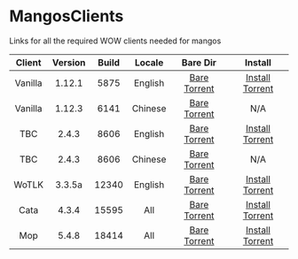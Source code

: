 # MangosClients
Links for all the required WOW clients needed  for mangos

| Client | Version | Build | Locale | Bare Dir | Install
| :---: | :---: | :---: | :---: | :---: | :---: |
| Vanilla | 1.12.1 | 5875 | English |[Bare Torrent](https://github.com/MangosClients/MangosClients/Wow_1.12.1.5875_Vanilla.torrent) | [Install Torrent](https://github.com/MangosClients/MangosClients/Wow_1.12.1.5875_Vanilla_Install.torrent) |
| Vanilla | 1.12.3 | 6141 | Chinese |[Bare Torrent](https://github.com/MangosClients/MangosClients/Wow_1.12.3.6141_ZH_Vanilla.torrent) | N/A |
| TBC | 2.4.3 | 8606 | English |[Bare Torrent](https://github.com/MangosClients/MangosClients/Wow_2.4.3.8606_TBC.torrent) | [Install Torrent](https://github.com/MangosClients/MangosClients/Wow_2.4.3.8606_TBC_Install.torrent) |
| TBC | 2.4.3 | 8606 | Chinese |[Bare Torrent](https://github.com/MangosClients/MangosClients/wow_2.4.3.8606_ZH_TBC.torrent) | N/A |
| WoTLK | 3.3.5a | 12340 | English |[Bare Torrent](https://github.com/MangosClients/MangosClients/Wow_3.3.5a.12340_Wotlk.torrent) | [Install Torrent](https://github.com/MangosClients/MangosClients/Wow_3.3.5a.12340_Wotlk_Install.torrent) |
| Cata | 4.3.4 | 15595 | All |[Bare Torrent](https://github.com/MangosClients/MangosClients/Wow_4.3.4.15595_Cata.torrent) | [Install Torrent](https://github.com/MangosClients/MangosClients/Wow_4.3.4.15595_Cata_Install.torrent) |
| Mop | 5.4.8 | 18414 | All |[Bare Torrent](https://github.com/MangosClients/MangosClients/Wow_5.4.8.18414_Mop.torrent) | [Install Torrent](https://github.com/MangosClients/MangosClients/Wow_5.4.8.18414_Mop_Install.torrent) |
